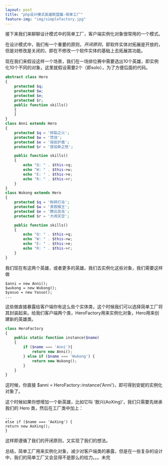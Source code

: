 ```yaml
---
layout: post
title: "php设计模式英雄联盟篇-简单工厂"
feature-img: "img/simplefactory.jpg"
---
```


接下来我们来聊聊设计模式中的简单工厂，客户端实例化对象很常用的一个模式。

在设计模式中，我们有一个重要的原则，*开闭原则*，即软件实体对拓展是开放的，但是对修改是关闭的，即在不修改一个软件实体的基础上去拓展其功能。

现在我们来假设这样一个场景，我们在一场排位赛中需要选出10个英雄，即实例化10个不同的对象，这里就假设需要2个（即solo），为了方便后面的代码。

```php
abstract class Hero
{
    protected $q;
    protected $w;
    protected $e;
    protected $r;
    public function skills()
    {
    }
}
class Anni extends Hero
{
    protected $q = '碎裂之火';
    protected $w = '焚烧';
    protected $e = '熔岩护盾';
    protected $r = '提伯斯之怒';

    public function skills()
    {
        echo "Q: " . $this->q;
        echo "W: " . $this->w;
        echo "E: " . $this->e;
        echo "R: " . $this->r;
    }
}
class Wukong extends Hero
{
    protected $q = '粉碎打击';
    protected $w = '真假猴王';
    protected $e = '腾云突击';
    protected $r = '大闹天空';

    public function skills()
    {
        echo "Q: " . $this->q;
        echo "W: " . $this->w;
        echo "E: " . $this->e;
        echo "R: " . $this->r;
    }
}
```
我们现在有这两个英雄，或者更多的英雄，我们去实例化这些对象，我们需要这样做

    $anni = new Anni();
    $wukong = new Wukong();
    $yasuo = new Yasuo();
    ...

这些做直接暴露给客户端你有这么些个实体类，这个时候我们可以选择简单工厂将其封装起来。给我们客户端两个类，HeroFactory用来实例化对象，Hero用来创建新的英雄类。

```php
class HeroFactory
{
    public static function instance($name)
    {
        if ($name === 'Anni'){
            return new Anni();
        } else if ($name === 'Wukong') {
            return new Wukong();
        }
    }
}
```

这时候，你直接 $anni = HeroFactory::instance('Anni')，即可得到安妮的实例化对象了。

这个时候如果你想增加一个新英雄，比如它叫 ‘敖兴(AoXing)’，我们只需要先继承我们的 Hero 类，然后在工厂类中加上：

    ...
    else if ($name === 'AoXing') {
    return new AoXing();
    }

这样即遵循了我们的开闭原则，又实现了我们的想法。

总结，简单工厂用来实例化对象，减少对客户端类的暴露，但是在一些复杂的设计中，我们的简单工厂又会显得不是那么的给力。。。未完
